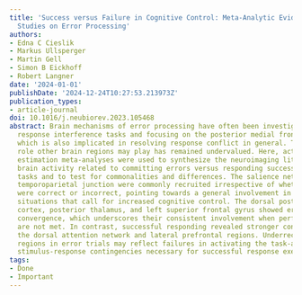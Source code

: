 ```yaml
---
title: 'Success versus Failure in Cognitive Control: Meta-Analytic Evidence from Neuroimaging
  Studies on Error Processing'
authors:
- Edna C Cieslik
- Markus Ullsperger
- Martin Gell
- Simon B Eickhoff
- Robert Langner
date: '2024-01-01'
publishDate: '2024-12-24T10:27:53.213973Z'
publication_types:
- article-journal
doi: 10.1016/j.neubiorev.2023.105468
abstract: Brain mechanisms of error processing have often been investigated using
  response interference tasks and focusing on the posterior medial frontal cortex,
  which is also implicated in resolving response conflict in general. Thereby, the
  role other brain regions may play has remained undervalued. Here, activation likelihood
  estimation meta-analyses were used to synthesize the neuroimaging literature on
  brain activity related to committing errors versus responding successfully in interference
  tasks and to test for commonalities and differences. The salience network and the
  temporoparietal junction were commonly recruited irrespective of whether responses
  were correct or incorrect, pointing towards a general involvement in coping with
  situations that call for increased cognitive control. The dorsal posterior cingulate
  cortex, posterior thalamus, and left superior frontal gyrus showed error-specific
  convergence, which underscores their consistent involvement when performance goals
  are not met. In contrast, successful responding revealed stronger convergence in
  the dorsal attention network and lateral prefrontal regions. Underrecruiting these
  regions in error trials may reflect failures in activating the task-appropriate
  stimulus-response contingencies necessary for successful response execution.
tags:
- Done
- Important
---
```

